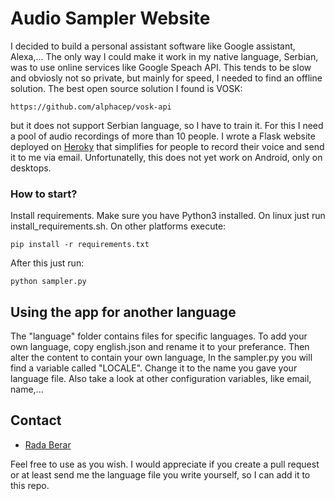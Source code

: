 # Audio Sampler Website #

I decided to build a personal assistant software like Google assistant, Alexa,... The only way I could make it work in my native language, Serbian, was to use online services like Google Speach API.
This tends to be slow and obviosly not so private, but mainly for speed, I needed to find an offline solution. 
The best open source solution I found is VOSK:

    https://github.com/alphacep/vosk-api

but it does not support Serbian language, so I have to train it. For this I need a pool of audio recordings of more than 10 people. I wrote a Flask website deployed on [Heroky](https://audiosampler.herokuapp.com/) that simplifies for people to record their voice and send it to me via email. Unfortunatelly, this does not yet work on Android, only on desktops.

### How to start? ###

Install requirements. Make sure you have Python3 installed. On linux just run install_requirements.sh. On other platforms execute:

    pip install -r requirements.txt

After this just run:

    python sampler.py


## Using the app for another language  ##

The "language" folder contains files for specific languages. To add your own language, copy english.json and rename it to your preferance. Then alter the content to contain your own language,
In the sampler.py you will find a variable called "LOCALE". Change it to the name you gave your language file. Also take a look at other configuration variables, like email, name,...

## Contact ##

* [Rada Berar](ujagaga@gmail.com)

Feel free to use as you wish. I would appreciate if you create a pull request or at least send me the language file you write yourself, so I can add it to this repo.

